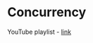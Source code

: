 # Concurrency

YouTube playlist - [link](https://youtube.com/playlist?list=PLve39GJ2D71wSwRQLp_h8B60pKgS85StC&si=LLZ8bavqTY3nl146)
